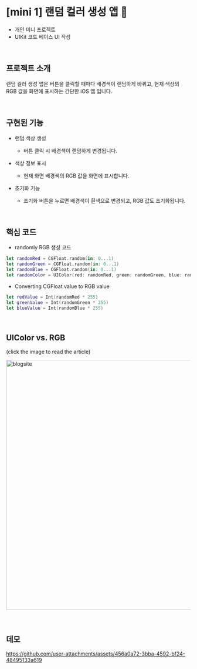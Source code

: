 # [mini 1] 랜덤 컬러 생성 앱 🌈
- 개인 미니 프로젝트
- UIKit 코드 베이스 UI 작성

<br>

## 프로젝트 소개
랜덤 컬러 생성 앱은 버튼을 클릭할 때마다 배경색이 랜덤하게 바뀌고, 현재 색상의 RGB 값을 화면에 표시하는 간단한 iOS 앱 입니다. 

<br>

## 구현된 기능
- 랜덤 색상 생성
   - 버튼 클릭 시 배경색이 랜덤하게 변경됩니다.

- 색상 정보 표시
   - 현재 화면 배경색의 RGB 값을 화면에 표시합니다.

- 초기화 기능
   - 초기화 버튼을 누르면 배경색이 흰색으로 변경되고, RGB 값도 초기화됩니다.
 
<br>

## 핵심 코드
- randomly RGB 생성 코드
```swift
let randomRed = CGFloat.random(in: 0...1)
let randomGreen = CGFloat.random(in: 0...1)
let randomBlue = CGFloat.random(in: 0...1)
let randomColor = UIColor(red: randomRed, green: randomGreen, blue: randomBlue, alpha: 1.0)
```

- Converting CGFloat value to RGB value
```swift
let redValue = Int(randomRed * 255)
let greenValue = Int(randomGreen * 255)
let blueValue = Int(randomBlue * 255)
```


<br>

## UIColor vs. RGB
(click the image to read the article)

<a href="https://hortenssiaa.tistory.com/73">
    <img width="680" alt="blogsite" src="https://github.com/user-attachments/assets/10940b88-4087-40d9-8da4-dda1c49fc6dc">
</a>

<br>
<br>
<br>


## 데모

https://github.com/user-attachments/assets/456a0a72-3bba-4592-bf24-48495133a619

















